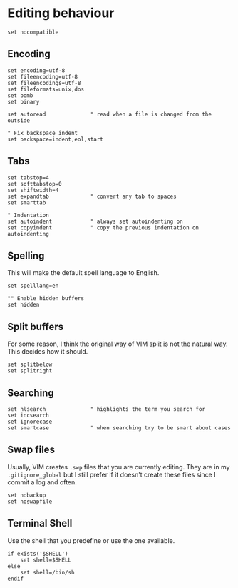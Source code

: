 # Editing behaviour

```vim
set nocompatible
```

## Encoding

```vim
set encoding=utf-8
set fileencoding=utf-8
set fileencodings=utf-8
set fileformats=unix,dos
set bomb
set binary
```

```vim
set autoread              " read when a file is changed from the outside

" Fix backspace indent
set backspace=indent,eol,start
```

## Tabs

```vim
set tabstop=4
set softtabstop=0
set shiftwidth=4
set expandtab             " convert any tab to spaces
set smarttab
```

```vim
" Indentation
set autoindent            " always set autoindenting on
set copyindent            " copy the previous indentation on autoindenting
```

## Spelling

This will make the default spell language to English.

```vim
set spelllang=en
```

```vim
"" Enable hidden buffers
set hidden
```
## Split buffers

For some reason, I think the original way of VIM split is not the natural way.
This decides how it should.

```vim
set splitbelow
set splitright
```

## Searching

```vim
set hlsearch              " highlights the term you search for
set incsearch
set ignorecase
set smartcase             " when searching try to be smart about cases
```

## Swap files

Usually, VIM creates `.swp` files that you are currently editing. They are in
my `.gitignore_global` but I still prefer if it doesn't create these files
since I commit a log and often.

```vim
set nobackup
set noswapfile
```

## Terminal Shell

Use the shell that you predefine or use the one available.

```vim
if exists('$SHELL')
    set shell=$SHELL
else
    set shell=/bin/sh
endif
```

